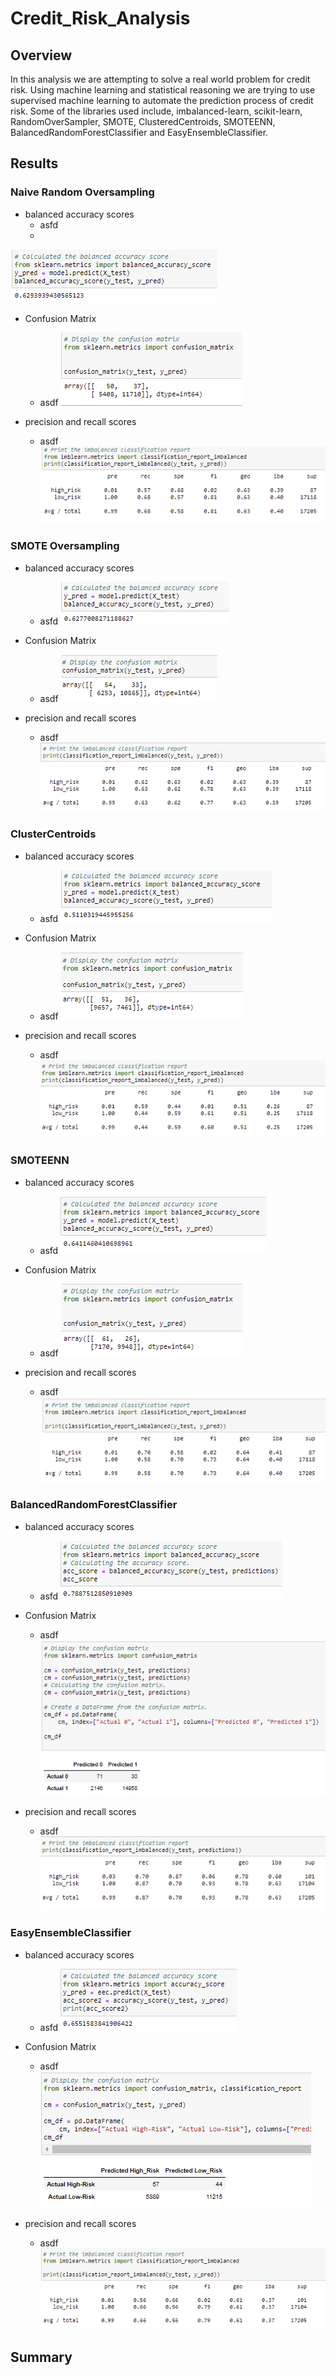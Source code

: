 # Credit_Risk_Analysis

## Overview

In this analysis we are attempting to solve a real world problem for credit risk. Using machine learning and statistical reasoning we are trying to use supervised machine learning to automate the prediction process of credit risk. Some of the libraries used include, imbalanced-learn, scikit-learn, RandomOverSampler, SMOTE, ClusteredCentroids, SMOTEENN, BalancedRandomForestClassifier and EasyEnsembleClassifier.

## Results

### Naive Random Oversampling
- balanced accuracy scores
  - asfd
  - 
![PyBer_Summary_df](/Images/Native_Random_Ovesampling_balanced_accuracy_score.PNG)

- Confusion Matrix
  - asdf
![PyBer_Summary_df](/Images/Native_Random_Ovesampling_confusion_matrix.PNG)

- precision and recall scores 
  - asdf
![PyBer_Summary_df](/Images/Native_Random_Ovesampling_precision_and_recall_scores.PNG)



### SMOTE Oversampling
- balanced accuracy scores
  - asfd
![PyBer_Summary_df](/Images/SMOTE_Oversampling_balanced_accuracy_score.PNG)

- Confusion Matrix
  - asdf
![PyBer_Summary_df](/Images/SMOTE_Oversampling_confusion_matrix.PNG)

- precision and recall scores 
  - asdf
![PyBer_Summary_df](/Images/SMOTE_Ovesampling_precision_and_recall_scores.PNG)



### ClusterCentroids
- balanced accuracy scores
  - asfd
![PyBer_Summary_df](/Images/ClusterCentroids_Undersampling_balanced_accuracy_score.PNG)

- Confusion Matrix
  - asdf
![PyBer_Summary_df](/Images/ClusterCentroids_Undersampling_confusion_matrix.PNG)

- precision and recall scores 
  - asdf
![PyBer_Summary_df](/Images/ClusterCentroids_Undersampling_precision_and_recall_scores.PNG)



### SMOTEENN
- balanced accuracy scores
  - asfd
![PyBer_Summary_df](/Images/SMOTEENN_Combination(Over_and_Under)_Sampling_balanced_accuracy_score.PNG)

- Confusion Matrix
  - asdf
![PyBer_Summary_df](/Images/SMOTEENN_Combination(Over_and_Under)_Sampling_Confusion_Matrix.PNG)

- precision and recall scores 
  - asdf
![PyBer_Summary_df](/Images/SMOTEENN_Combination(Over_and_Under)_Sampling_precision_and_recall_scores.PNG)



### BalancedRandomForestClassifier
- balanced accuracy scores
  - asfd
![PyBer_Summary_df](/Images/Balanced_Random_Forecast_Classifier_balanced_accuracy_score.PNG)

- Confusion Matrix
  - asdf
![PyBer_Summary_df](/Images/Balanced_Random_Forecast_Classifier_confusion_Matrix.PNG)

- precision and recall scores 
  - asdf
![PyBer_Summary_df](/Images/Balanced_Random_Forecast_Classifier_precision_and_recall_scores.PNG)
 
 
 
### EasyEnsembleClassifier
- balanced accuracy scores
  - asfd
![PyBer_Summary_df](/Images/EasyEnsembleClassifier_balanced_accuracy_score.PNG)

- Confusion Matrix
  - asdf
![PyBer_Summary_df](/Images/EasyEnsembleClassifier_Classifier_confusion_Matrix.PNG)

- precision and recall scores 
  - asdf
![PyBer_Summary_df](/Images/EasyEnsembleClassifier_Classifier_precision_and_recall_scores.PNG)



## Summary
